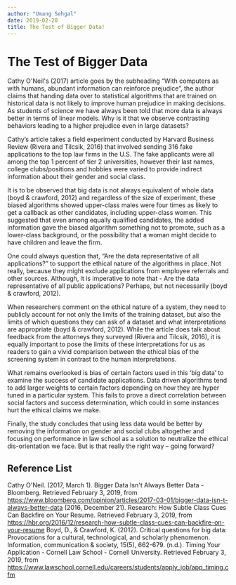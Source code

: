 ```yaml
---
author: "Umang Sehgal"
date: 2019-02-20
title: The Test of Bigger Data!
---
```


# The Test of Bigger Data

Cathy O'Neil's (2017) article goes by the subheading “With computers as with humans, abundant information can reinforce prejudice”, the author claims that handing data over to statistical algorithms that are trained on historical data is not likely to improve human prejudice in making decisions. As students of science we have always been told that more data is always better in terms of linear models. Why is it that we observe contrasting behaviors leading to a higher prejudice even in large datasets? 

Cathy’s article takes a field experiment conducted by Harvard Business Review (Rivera and Tilcsik, 2016) that involved sending 316 fake applications to the top law firms in the U.S.  The fake applicants were all among the top 1 percent of tier 2 universities, however their last names, college clubs/positions and hobbies were varied to provide indirect information about their gender and social class. 

It is to be observed that big data is not always equivalent of whole data (boyd & crawford, 2012) and regardless of the size of experiment, these biased algorithms showed upper-class males were four times as likely to get a callback as other candidates, including upper-class women. This suggested that even among equally qualified candidates, the added information gave the biased algorithm something not to promote, such as a lower-class background, or the possibility that a woman might decide to have children and leave the firm.

One could always question that, “Are the data representative of all applications?” to support the ethical nature of the algorithms in place. Not really, because they might exclude applications from employee referrals and other sources. Although, it is imperative to note that - Are the data representative of all public applications? Perhaps, but not necessarily (boyd & crawford, 2012).

When researchers comment on the ethical nature of a system, they need to publicly account for not only the limits of the training dataset, but also the limits of which questions they can ask of a dataset and what interpretations are appropriate (boyd & crawford, 2012). While the article does talk about feedback from the attorneys they surveyed (Rivera and Tilcsik, 2016), it is equally important to pose the limits of these interpretations for us as readers to gain a vivid comparison between the ethical bias of the screening system in contrast to the human interpretations.

What remains overlooked is bias of certain factors used in this ‘big data’ to examine the success of candidate applications. Data driven algorithms tend to add larger weights to certain factors depending on how they are hyper tuned in a particular system. This fails to prove a direct correlation between social factors and success determination, which could in some instances hurt the ethical claims we make. 

Finally, the study concludes that using less data would be better by removing the information on gender and social clubs altogether and focusing on performance in law school as a solution to neutralize the ethical dis-orientation we face. But is that really the right way – going forward? 


## Reference List
Cathy O'Neil. (2017, March 1). Bigger Data Isn't Always Better Data - Bloomberg. Retrieved February 3, 2019, from https://www.bloomberg.com/opinion/articles/2017-03-01/bigger-data-isn-t-always-better-data
(2016, December 21). Research: How Subtle Class Cues Can Backfire on Your Resume. Retrieved February 3, 2019, from https://hbr.org/2016/12/research-how-subtle-class-cues-can-backfire-on-your-resume
Boyd, D., & Crawford, K. (2012). Critical questions for big data: Provocations for a cultural, technological, and scholarly phenomenon. Information, communication & society, 15(5), 662-679.
(n.d.). Timing Your Application - Cornell Law School - Cornell University. Retrieved February 3, 2019, from https://www.lawschool.cornell.edu/careers/students/apply_job/app_timing.cfm

